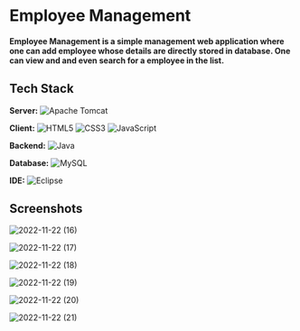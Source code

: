 
# Employee Management


#### Employee Management is a simple management web application where one can add employee whose details are directly stored in database. One can view and and even search for a employee in the list.


## Tech Stack

**Server:** ![Apache Tomcat](https://img.shields.io/badge/apache%20tomcat-%23F8DC75.svg?style=for-the-badge&logo=apache-tomcat&logoColor=black)

**Client:** ![HTML5](https://img.shields.io/badge/html5-%23E34F26.svg?style=for-the-badge&logo=html5&logoColor=white)    ![CSS3](https://img.shields.io/badge/css3-%231572B6.svg?style=for-the-badge&logo=css3&logoColor=white)    ![JavaScript](https://img.shields.io/badge/javascript-%23323330.svg?style=for-the-badge&logo=javascript&logoColor=%23F7DF1E) 

**Backend:** ![Java](https://img.shields.io/badge/java-%23ED8B00.svg?style=for-the-badge&logo=java&logoColor=white)

**Database:** ![MySQL](https://img.shields.io/badge/mysql-%2300f.svg?style=for-the-badge&logo=mysql&logoColor=white)

**IDE:** ![Eclipse](https://img.shields.io/badge/Eclipse-FE7A16.svg?style=for-the-badge&logo=Eclipse&logoColor=white)

## Screenshots

![2022-11-22 (16)](https://user-images.githubusercontent.com/93855806/203378798-0c4d6708-7c31-4cb5-9822-1c23296d584b.png)

![2022-11-22 (17)](https://user-images.githubusercontent.com/93855806/203378836-e5fd41d8-3cf3-49ee-9535-99a630b7278e.png)

![2022-11-22 (18)](https://user-images.githubusercontent.com/93855806/203378887-2b79d67a-20dd-4fc1-a606-daed7b877418.png)

![2022-11-22 (19)](https://user-images.githubusercontent.com/93855806/203378932-41627f06-1dd6-461d-b415-2cd4263a5c89.png)

![2022-11-22 (20)](https://user-images.githubusercontent.com/93855806/203378968-489f2657-8f50-407c-9ceb-be5e3ff28c28.png)

![2022-11-22 (21)](https://user-images.githubusercontent.com/93855806/203379027-112c6f8f-6eb2-4554-8f47-77113a575f8e.png)


